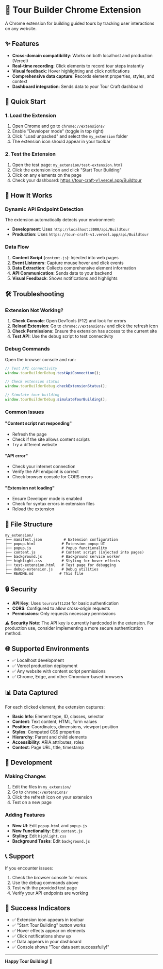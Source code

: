 # 🎯 Tour Builder Chrome Extension

A Chrome extension for building guided tours by tracking user interactions on any website.

## ✨ Features

- **Cross-domain compatibility**: Works on both localhost and production (Vercel)
- **Real-time recording**: Click elements to record tour steps instantly
- **Visual feedback**: Hover highlighting and click notifications
- **Comprehensive data capture**: Records element properties, styles, and context
- **Dashboard integration**: Sends data to your Tour Craft dashboard

## 🚀 Quick Start

### 1. Load the Extension

1. Open Chrome and go to `chrome://extensions/`
2. Enable "Developer mode" (toggle in top right)
3. Click "Load unpacked" and select the `my_extension` folder
4. The extension icon should appear in your toolbar

### 2. Test the Extension

1. Open the test page: `my_extension/test-extension.html`
2. Click the extension icon and click "Start Tour Building"
3. Click on any elements on the page
4. Check your dashboard: https://tour-craft-v1.vercel.app/Buildtour

## 🔧 How It Works

### Dynamic API Endpoint Detection

The extension automatically detects your environment:

- **Development**: Uses `http://localhost:3000/api/Buildtour`
- **Production**: Uses `https://tour-craft-v1.vercel.app/api/Buildtour`

### Data Flow

1. **Content Script** (`content.js`): Injected into web pages
2. **Event Listeners**: Capture mouse hover and click events
3. **Data Extraction**: Collects comprehensive element information
4. **API Communication**: Sends data to your backend
5. **Visual Feedback**: Shows notifications and highlights

## 🛠️ Troubleshooting

### Extension Not Working?

1. **Check Console**: Open DevTools (F12) and look for errors
2. **Reload Extension**: Go to `chrome://extensions/` and click the refresh icon
3. **Check Permissions**: Ensure the extension has access to the current site
4. **Test API**: Use the debug script to test connectivity

### Debug Commands

Open the browser console and run:

```javascript
// Test API connectivity
window.tourBuilderDebug.testApiConnection();

// Check extension status
window.tourBuilderDebug.checkExtensionStatus();

// Simulate tour building
window.tourBuilderDebug.simulateTourBuilding();
```

### Common Issues

#### "Content script not responding"

- Refresh the page
- Check if the site allows content scripts
- Try a different website

#### "API error"

- Check your internet connection
- Verify the API endpoint is correct
- Check browser console for CORS errors

#### "Extension not loading"

- Ensure Developer mode is enabled
- Check for syntax errors in extension files
- Reload the extension

## 📁 File Structure

```
my_extension/
├── manifest.json          # Extension configuration
├── popup.html            # Extension popup UI
├── popup.js              # Popup functionality
├── content.js            # Content script (injected into pages)
├── background.js         # Background service worker
├── highlight.css         # Styling for hover effects
├── test-extension.html   # Test page for debugging
├── debug-extension.js    # Debug utilities
└── README.md            # This file
```

## 🔒 Security

- **API Key**: Uses `tourcraft1234` for basic authentication
- **CORS**: Configured to allow cross-origin requests
- **Permissions**: Only requests necessary permissions

⚠️ **Security Note**: The API key is currently hardcoded in the extension. For production use, consider implementing a more secure authentication method.

## 🌐 Supported Environments

- ✅ Localhost development
- ✅ Vercel production deployment
- ✅ Any website with content script permissions
- ✅ Chrome, Edge, and other Chromium-based browsers

## 📊 Data Captured

For each clicked element, the extension captures:

- **Basic Info**: Element type, ID, classes, selector
- **Content**: Text content, HTML, form values
- **Position**: Coordinates, dimensions, viewport position
- **Styles**: Computed CSS properties
- **Hierarchy**: Parent and child elements
- **Accessibility**: ARIA attributes, roles
- **Context**: Page URL, title, timestamp

## 🔄 Development

### Making Changes

1. Edit the files in `my_extension/`
2. Go to `chrome://extensions/`
3. Click the refresh icon on your extension
4. Test on a new page

### Adding Features

- **New UI**: Edit `popup.html` and `popup.js`
- **New Functionality**: Edit `content.js`
- **Styling**: Edit `highlight.css`
- **Background Tasks**: Edit `background.js`

## 📞 Support

If you encounter issues:

1. Check the browser console for errors
2. Use the debug commands above
3. Test with the provided test page
4. Verify your API endpoints are working

## 🎉 Success Indicators

- ✅ Extension icon appears in toolbar
- ✅ "Start Tour Building" button works
- ✅ Hover effects appear on elements
- ✅ Click notifications show up
- ✅ Data appears in your dashboard
- ✅ Console shows "Tour data sent successfully!"

---

**Happy Tour Building! 🎯**
